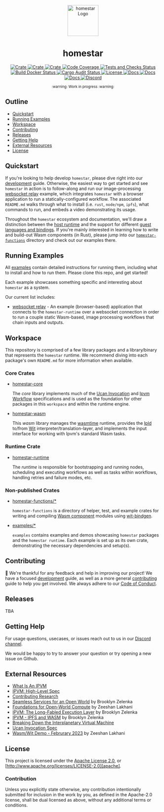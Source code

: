 <div align="center">
  <a href="https://github.com/ipvm-wg/homestar" target="_blank">
    <img src="https://raw.githubusercontent.com/ipvm-wg/homestar/main/assets/a_logo.png" alt="homestar Logo" width="100"></img>
  </a>

  <h1 align="center">homestar</h1>

  <p>
    <a href="https://crates.io/crates/homestar-core">
      <img src="https://img.shields.io/crates/v/homestar-core?label=crates" alt="Crate">
    </a>
    <a href="https://crates.io/crates/homestar-wasm">
      <img src="https://img.shields.io/crates/v/homestar-wasm?label=crates" alt="Crate">
    </a>
    <a href="https://crates.io/crates/homestar-runtime">
      <img src="https://img.shields.io/crates/v/homestar-runtime?label=crates" alt="Crate">
    </a>
    <a href="https://codecov.io/gh/ipvm-wg/homestar">
      <img src="https://codecov.io/gh/ipvm-wg/homestar/branch/main/graph/badge.svg?token=SOMETOKEN" alt="Code Coverage"/>
    </a>
    <a href="https://github.com/ipvm-wg/homestar/actions/workflows/tests_and_checks.yml">
      <img src="https://github.com/ipvm-wg/homestar/actions/workflows/tests_and_checks.yml/badge.svg" alt="Tests and Checks Status">
    </a>
    <a href="https://github.com/ipvm-wg/homestar/actions/workflows/docker.yml">
      <img src="https://github.com/ipvm-wg/homestar/actions/workflows/docker.yml/badge.svg" alt="Build Docker Status">
    </a>
    <a href="https://github.com/ipvm-wg/homestar/actions/workflows/audit.yml">
      <img src="https://github.com/ipvm-wg/homestar/actions/workflows/audit.yml/badge.svg" alt="Cargo Audit Status">
    </a>
    <a href="https://github.com/ipvm-wg/homestar/blob/main/LICENSE">
      <img src="https://img.shields.io/badge/License-Apache%202.0-blue.svg" alt="License">
    </a>
    <a href="https://docs.rs/homestar-core">
      <img src="https://img.shields.io/static/v1?label=Docs&message=core.docs.rs&color=pink" alt="Docs">
    </a>
    <a href="https://docs.rs/homestar-wasm">
      <img src="https://img.shields.io/static/v1?label=Docs&message=wasm.docs.rs&color=pink" alt="Docs">
    </a>
    <a href="https://docs.rs/homestar-runtime">
      <img src="https://img.shields.io/static/v1?label=Docs&message=runtime.docs.rs&color=pink" alt="Docs">
    </a>
    <a href="https://fission.codes/discord">
      <img src="https://img.shields.io/static/v1?label=Discord&message=join%20us!&color=mediumslateblue" alt="Discord">
    </a>
  </p>
</div>

<div align="center"><sub>:warning: Work in progress :warning:</sub></div>

##

## Outline

- [Quickstart](#quickstart)
- [Running Examples](#running-examples)
- [Workspace](#workspace)
- [Contributing](#contributing)
- [Releases](#releases)
- [Getting Help](#getting-help)
- [External Resources](#external-resources)
- [License](#license)

## Quickstart

If you're looking to help develop `homestar`, please dive right into our
[development](./DEVELOPMENT.md) guide. Otherwise, the easiest way
to get started and see `homestar` in action is to follow-along and run our
image-processing [websocket relay](./examples/websocket-relay) example,
which integrates `homestar` with a browser application to run a
statically-configured workflow. The associated `README.md` walks through
what to install (i.e. `rust`, `node/npm`, `ipfs`), what commands
to run, and embeds a video demonstrating its usage.

Throughout the `homestar` ecosystem and documentation, we'll draw a distinction
between the [host runtime][host-runtime] and the support for different
[guest languages and bindings][guest]. If you're mainly interested in
learning how to write and build-out Wasm components (in Rust), please jump
into our [`homestar-functions`](./homestar-functions) directory
and check out our examples there.

## Running Examples

All [examples](./examples) contain detailed instructions for running
them, including what to install and how to run them. Please clone this repo,
and get started!

Each example showcases something specific and interesting about `homestar`
as a system.

Our current list includes:

- [websocket relay](./examples/websocket-relay) - An example (browser-based)
  application that connects to the `homestar-runtime` over a websocket
  connection in order to run a couple static Wasm-based, image processing
  workflows that chain inputs and outputs.

## Workspace

This repository is comprised of a few library packages and a library/binary that
represents the `homestar` runtime. We recommend diving into each package's own
`README.md` for more information when available.

### Core Crates

- [homestar-core](./homestar-core)

  The *core* library implements much of the [Ucan Invocation][ucan-invocation]
  and [Ipvm Workflow][ipvm-workflow-spec] specifications and is used as the
  foundation for other packages in this `workspace` and within the runtime
  engine.

- [homestar-wasm](./homestar-wasm)

  This *wasm* library manages the [wasmtime][wasmtime] runtime, provides the
  [Ipld][ipld] to/from [Wit][wit] interpreter/translation-layer, and implements
  the input interface for working with Ipvm's standard Wasm tasks.

### Runtime Crate

- [homestar-runtime](./homestar-runtime)

  The *runtime* is responsible for bootstrapping and running nodes, scheduling
  and executing workflows as well as tasks within workflows, handling retries
  and failure modes, etc.

### Non-published Crates

- [homestar-functions/*](./homestar-functions)

  `homestar-functions` is a directory of helper, test, and example crates for
  writing and compiling [Wasm component][wasm-component] modules using
  [wit-bindgen][wit-bindgen].

- [examples/*](./examples)

  `examples` contains examples and demos showcasing `homestar` packages
  and the `homestar runtime`. Each example is set up as its own crate,
  demonstrating the necessary dependencies and setup(s).

## Contributing

:balloon: We're thankful for any feedback and help in improving our project!
We have a focused [development](./DEVELOPMENT.md) guide, as well as a
more general [contributing](./CONTRIBUTING.md) guide to help you get involved.
We always adhere to our [Code of Conduct](./CODE_OF_CONDUCT.md).

## Releases

TBA

## Getting Help

For usage questions, usecases, or issues reach out to us in our [Discord channel](https://fission.codes/discord).

We would be happy to try to answer your question or try opening a new issue on Github.

## External Resources

- [What Is An IPVM][ipvm-wg]
- [IPVM: High-Level Spec][ipvm-spec]
- [Contributing Research][research]
- [Seamless Services for an Open World][seamless-services] by Brooklyn Zelenka
- [Foundations for Open-World Compute][foundations-for-openworld-compute] by Zeeshan Lakhani
- [IPVM: The Long-Fabled Execution Layer][cod-ipvm] by Brooklyn Zelenka
- [IPVM - IPFS and WASM][ipfs-thing-ipvm] by Brooklyn Zelenka
- [Breaking Down the Interplanetary Virtual Machine][blog-1]
- [Ucan Invocation Spec][ucan-invocation]
- [Wasm/Wit Demo - Februrary 2023][demo-1] by Zeeshan Lakhani

## License

This project is licensed under the [Apache License 2.0](./LICENSE), or
[http://www.apache.org/licenses/LICENSE-2.0][apache].

### Contribution

Unless you explicitly state otherwise, any contribution intentionally
submitted for inclusion in the work by you, as defined in the Apache-2.0
license, shall be dual licensed as above, without any additional terms or
conditions.

[apache]: https://www.apache.org/licenses/LICENSE-2.0
[blog-1]: https://fission.codes/blog/ipfs-thing-breaking-down-ipvm/
[cod-ipvm]: https://www.youtube.com/watch?v=3y1RB8wt_YY
[demo-1]: https://www.loom.com/share/3204037368fe426ba3b4c952b0691c5c
[foundations-for-openworld-compute]: https://youtu.be/dRz5mau6fsY
[guest]: https://github.com/bytecodealliance/wit-bindgen#supported-guest-languages
[host-runtime]: https://github.com/bytecodealliance/wit-bindgen#host-runtimes-for-components
[ipfs-thing-ipvm]: https://www.youtube.com/watch?v=rzJWk1nlYvs
[ipld]: https://ipld.io/
[ipvm-spec]: https://github.com/ipvm-wg/spec
[ipvm-wg]: https://github.com/ipvm-wg
[ipvm-workflow-spec]: https://github.com/ipvm-wg/workflow
[mit]: http://opensource.org/licenses/MIT
[research]: https://github.com/ipvm-wg/research
[seamless-services]: https://youtu.be/Kr3B3sXh_VA
[ucan-invocation]: https://github.com/ucan-wg/invocation
[wasm-component]: https://github.com/WebAssembly/component-model
[wasmtime]: https://github.com/bytecodealliance/wasmtime
[wit]: https://github.com/WebAssembly/component-model/blob/main/design/mvp/WIT.md
[wit-bindgen]: https://github.com/bytecodealliance/wit-bindgen
